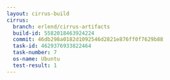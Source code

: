 ```yaml
---
layout: cirrus-build
cirrus:
  branch: erlend/cirrus-artifacts
  build-id: 5582018463924224
  commit: 46db298a0182d1092546d2821e876ff0f7629b88
  task-id: 4629376933822464
  task-number: 7
  os-name: Ubuntu
  test-result: 1
---
```

